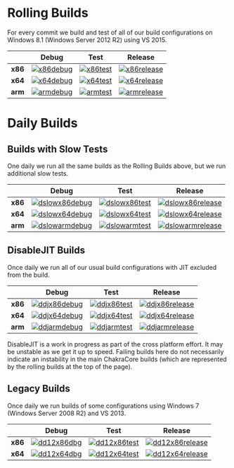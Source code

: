 # Rolling Builds

For every commit we build and test of all of our build configurations on Windows 8.1 (Windows Server 2012 R2) using VS 2015.

|         | __Debug__ | __Test__ | __Release__ |
|:-------:|:---------:|:--------:|:-----------:|
| __x86__ | [![x86debug][x86dbgicon]][x86dbglink] | [![x86test][x86testicon]][x86testlink] | [![x86release][x86relicon]][x86rellink] |
| __x64__ | [![x64debug][x64dbgicon]][x64dbglink] | [![x64test][x64testicon]][x64testlink] | [![x64release][x64relicon]][x64rellink] |
| __arm__ | [![armdebug][armdbgicon]][armdbglink] | [![armtest][armtesticon]][armtestlink] | [![armrelease][armrelicon]][armrellink] |

[x86dbgicon]: http://dotnet-ci.cloudapp.net/job/Microsoft_ChakraCore/job/x86_debug/badge/icon
[x86dbglink]: http://dotnet-ci.cloudapp.net/job/Microsoft_ChakraCore/job/x86_debug/
[x86testicon]: http://dotnet-ci.cloudapp.net/job/Microsoft_ChakraCore/job/x86_test/badge/icon
[x86testlink]: http://dotnet-ci.cloudapp.net/job/Microsoft_ChakraCore/job/x86_test/
[x86relicon]: http://dotnet-ci.cloudapp.net/job/Microsoft_ChakraCore/job/x86_release/badge/icon
[x86rellink]: http://dotnet-ci.cloudapp.net/job/Microsoft_ChakraCore/job/x86_release/

[x64dbgicon]: http://dotnet-ci.cloudapp.net/job/Microsoft_ChakraCore/job/x64_debug/badge/icon
[x64dbglink]: http://dotnet-ci.cloudapp.net/job/Microsoft_ChakraCore/job/x64_debug/
[x64testicon]: http://dotnet-ci.cloudapp.net/job/Microsoft_ChakraCore/job/x64_test/badge/icon
[x64testlink]: http://dotnet-ci.cloudapp.net/job/Microsoft_ChakraCore/job/x64_test/
[x64relicon]: http://dotnet-ci.cloudapp.net/job/Microsoft_ChakraCore/job/x64_release/badge/icon
[x64rellink]: http://dotnet-ci.cloudapp.net/job/Microsoft_ChakraCore/job/x64_release/

[armdbgicon]: http://dotnet-ci.cloudapp.net/job/Microsoft_ChakraCore/job/arm_debug/badge/icon
[armdbglink]: http://dotnet-ci.cloudapp.net/job/Microsoft_ChakraCore/job/arm_debug/
[armtesticon]: http://dotnet-ci.cloudapp.net/job/Microsoft_ChakraCore/job/arm_test/badge/icon
[armtestlink]: http://dotnet-ci.cloudapp.net/job/Microsoft_ChakraCore/job/arm_test/
[armrelicon]: http://dotnet-ci.cloudapp.net/job/Microsoft_ChakraCore/job/arm_release/badge/icon
[armrellink]: http://dotnet-ci.cloudapp.net/job/Microsoft_ChakraCore/job/arm_release/

# Daily Builds

## Builds with Slow Tests

One daily we run all the same builds as the Rolling Builds above, but we run additional slow tests.

|         | __Debug__ | __Test__ | __Release__ |
|:-------:|:---------:|:--------:|:-----------:|
| __x86__ | [![dslowx86debug][dslowx86dbgicon]][dslowx86dbglink] | [![dslowx86test][dslowx86testicon]][dslowx86testlink] | [![dslowx86release][dslowx86relicon]][dslowx86rellink] |
| __x64__ | [![dslowx64debug][dslowx64dbgicon]][dslowx64dbglink] | [![dslowx64test][dslowx64testicon]][dslowx64testlink] | [![dslowx64release][dslowx64relicon]][dslowx64rellink] |
| __arm__ | [![dslowarmdebug][dslowarmdbgicon]][dslowarmdbglink] | [![dslowarmtest][dslowarmtesticon]][dslowarmtestlink] | [![dslowarmrelease][dslowarmrelicon]][dslowarmrellink] |

[dslowx86dbgicon]: http://dotnet-ci.cloudapp.net/job/Microsoft_ChakraCore/job/daily_slow_x86_debug/badge/icon
[dslowx86dbglink]: http://dotnet-ci.cloudapp.net/job/Microsoft_ChakraCore/job/daily_slow_x86_debug/
[dslowx86testicon]: http://dotnet-ci.cloudapp.net/job/Microsoft_ChakraCore/job/daily_slow_x86_test/badge/icon
[dslowx86testlink]: http://dotnet-ci.cloudapp.net/job/Microsoft_ChakraCore/job/daily_slow_x86_test/
[dslowx86relicon]: http://dotnet-ci.cloudapp.net/job/Microsoft_ChakraCore/job/daily_slow_x86_release/badge/icon
[dslowx86rellink]: http://dotnet-ci.cloudapp.net/job/Microsoft_ChakraCore/job/daily_slow_x86_release/

[dslowx64dbgicon]: http://dotnet-ci.cloudapp.net/job/Microsoft_ChakraCore/job/daily_slow_x64_debug/badge/icon
[dslowx64dbglink]: http://dotnet-ci.cloudapp.net/job/Microsoft_ChakraCore/job/daily_slow_x64_debug/
[dslowx64testicon]: http://dotnet-ci.cloudapp.net/job/Microsoft_ChakraCore/job/daily_slow_x64_test/badge/icon
[dslowx64testlink]: http://dotnet-ci.cloudapp.net/job/Microsoft_ChakraCore/job/daily_slow_x64_test/
[dslowx64relicon]: http://dotnet-ci.cloudapp.net/job/Microsoft_ChakraCore/job/daily_slow_x64_release/badge/icon
[dslowx64rellink]: http://dotnet-ci.cloudapp.net/job/Microsoft_ChakraCore/job/daily_slow_x64_release/

[dslowarmdbgicon]: http://dotnet-ci.cloudapp.net/job/Microsoft_ChakraCore/job/daily_slow_arm_debug/badge/icon
[dslowarmdbglink]: http://dotnet-ci.cloudapp.net/job/Microsoft_ChakraCore/job/daily_slow_arm_debug/
[dslowarmtesticon]: http://dotnet-ci.cloudapp.net/job/Microsoft_ChakraCore/job/daily_slow_arm_test/badge/icon
[dslowarmtestlink]: http://dotnet-ci.cloudapp.net/job/Microsoft_ChakraCore/job/daily_slow_arm_test/
[dslowarmrelicon]: http://dotnet-ci.cloudapp.net/job/Microsoft_ChakraCore/job/daily_slow_arm_release/badge/icon
[dslowarmrellink]: http://dotnet-ci.cloudapp.net/job/Microsoft_ChakraCore/job/daily_slow_arm_release/


## DisableJIT Builds

Once daily we run all of our usual build configurations with JIT excluded from the build.

|         | __Debug__ | __Test__ | __Release__ |
|:-------:|:---------:|:--------:|:-----------:|
| __x86__ | [![ddjx86debug][ddjx86dbgicon]][ddjx86dbglink] | [![ddjx86test][ddjx86testicon]][ddjx86testlink] | [![ddjx86release][ddjx86relicon]][ddjx86rellink] |
| __x64__ | [![ddjx64debug][ddjx64dbgicon]][ddjx64dbglink] | [![ddjx64test][ddjx64testicon]][ddjx64testlink] | [![ddjx64release][ddjx64relicon]][ddjx64rellink] |
| __arm__ | [![ddjarmdebug][ddjarmdbgicon]][ddjarmdbglink] | [![ddjarmtest][ddjarmtesticon]][ddjarmtestlink] | [![ddjarmrelease][ddjarmrelicon]][ddjarmrellink] |

[ddjx86dbgicon]: http://dotnet-ci.cloudapp.net/job/Microsoft_ChakraCore/job/daily_disablejit_x86_debug/badge/icon
[ddjx86dbglink]: http://dotnet-ci.cloudapp.net/job/Microsoft_ChakraCore/job/daily_disablejit_x86_debug/
[ddjx86testicon]: http://dotnet-ci.cloudapp.net/job/Microsoft_ChakraCore/job/daily_disablejit_x86_test/badge/icon
[ddjx86testlink]: http://dotnet-ci.cloudapp.net/job/Microsoft_ChakraCore/job/daily_disablejit_x86_test/
[ddjx86relicon]: http://dotnet-ci.cloudapp.net/job/Microsoft_ChakraCore/job/daily_disablejit_x86_release/badge/icon
[ddjx86rellink]: http://dotnet-ci.cloudapp.net/job/Microsoft_ChakraCore/job/daily_disablejit_x86_release/

[ddjx64dbgicon]: http://dotnet-ci.cloudapp.net/job/Microsoft_ChakraCore/job/daily_disablejit_x64_debug/badge/icon
[ddjx64dbglink]: http://dotnet-ci.cloudapp.net/job/Microsoft_ChakraCore/job/daily_disablejit_x64_debug/
[ddjx64testicon]: http://dotnet-ci.cloudapp.net/job/Microsoft_ChakraCore/job/daily_disablejit_x64_test/badge/icon
[ddjx64testlink]: http://dotnet-ci.cloudapp.net/job/Microsoft_ChakraCore/job/daily_disablejit_x64_test/
[ddjx64relicon]: http://dotnet-ci.cloudapp.net/job/Microsoft_ChakraCore/job/daily_disablejit_x64_release/badge/icon
[ddjx64rellink]: http://dotnet-ci.cloudapp.net/job/Microsoft_ChakraCore/job/daily_disablejit_x64_release/

[ddjarmdbgicon]: http://dotnet-ci.cloudapp.net/job/Microsoft_ChakraCore/job/daily_disablejit_arm_debug/badge/icon
[ddjarmdbglink]: http://dotnet-ci.cloudapp.net/job/Microsoft_ChakraCore/job/daily_disablejit_arm_debug/
[ddjarmtesticon]: http://dotnet-ci.cloudapp.net/job/Microsoft_ChakraCore/job/daily_disablejit_arm_test/badge/icon
[ddjarmtestlink]: http://dotnet-ci.cloudapp.net/job/Microsoft_ChakraCore/job/daily_disablejit_arm_test/
[ddjarmrelicon]: http://dotnet-ci.cloudapp.net/job/Microsoft_ChakraCore/job/daily_disablejit_arm_release/badge/icon
[ddjarmrellink]: http://dotnet-ci.cloudapp.net/job/Microsoft_ChakraCore/job/daily_disablejit_arm_release/

DisableJIT is a work in progress as part of the cross platform effort. It may be unstable as we get it up to speed. Failing builds here do not necessarily indicate an instability in the main ChakraCore builds (which are represented by the rolling builds at the top of the page).

## Legacy Builds

Once daily we run builds of some configurations using Windows 7 (Windows Server 2008 R2) and VS 2013.

|         | __Debug__ | __Test__ | __Release__ |
|:-------:|:---------------:|:--------------:|:-----------------:|
| __x86__ | [![dd12x86dbg][dd12x86dbgicon]][dd12x86dbglink] | [![dd12x86test][dd12x86testicon]][dd12x86testlink] | [![dd12x86release][dd12x86relicon]][dd12x86rellink] |
| __x64__ | [![dd12x64dbg][dd12x64dbgicon]][dd12x64dbglink] | [![dd12x64test][dd12x64testicon]][dd12x64testlink] | [![dd12x64release][dd12x64relicon]][dd12x64rellink] |

[dd12x86dbgicon]: http://dotnet-ci.cloudapp.net/job/Microsoft_ChakraCore/job/daily_dev12_x86_debug/badge/icon
[dd12x86dbglink]: http://dotnet-ci.cloudapp.net/job/Microsoft_ChakraCore/job/daily_dev12_x86_debug/
[dd12x86testicon]: http://dotnet-ci.cloudapp.net/job/Microsoft_ChakraCore/job/daily_dev12_x86_test/badge/icon
[dd12x86testlink]: http://dotnet-ci.cloudapp.net/job/Microsoft_ChakraCore/job/daily_dev12_x86_test/
[dd12x86relicon]: http://dotnet-ci.cloudapp.net/job/Microsoft_ChakraCore/job/daily_dev12_x86_release/badge/icon
[dd12x86rellink]: http://dotnet-ci.cloudapp.net/job/Microsoft_ChakraCore/job/daily_dev12_x86_release/

[dd12x64dbgicon]: http://dotnet-ci.cloudapp.net/job/Microsoft_ChakraCore/job/daily_dev12_x64_debug/badge/icon
[dd12x64dbglink]: http://dotnet-ci.cloudapp.net/job/Microsoft_ChakraCore/job/daily_dev12_x64_debug/
[dd12x64testicon]: http://dotnet-ci.cloudapp.net/job/Microsoft_ChakraCore/job/daily_dev12_x64_test/badge/icon
[dd12x64testlink]: http://dotnet-ci.cloudapp.net/job/Microsoft_ChakraCore/job/daily_dev12_x64_test/
[dd12x64relicon]: http://dotnet-ci.cloudapp.net/job/Microsoft_ChakraCore/job/daily_dev12_x64_release/badge/icon
[dd12x64rellink]: http://dotnet-ci.cloudapp.net/job/Microsoft_ChakraCore/job/daily_dev12_x64_release/